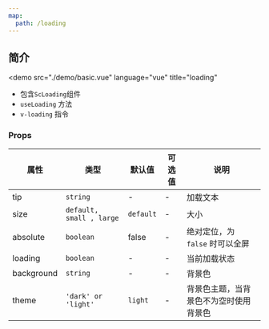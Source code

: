 ```yaml
---
map:
  path: /loading
---
```


## 简介

<demo src="./demo/basic.vue"
  language="vue"
  title="loading"
  >
</demo>

- 包含`ScLoading`组件
- `useLoading` 方法
- `v-loading` 指令

### Props

| 属性 | 类型 | 默认值 | 可选值 | 说明 |
| --- | --- | --- | --- | --- |
| tip | `string` | - | - | 加载文本 |
| size | `default, small , large` | `default` | - | 大小 |
| absolute | `boolean` | false | - | 绝对定位，为 `false` 时可以全屏 |
| loading | `boolean` | - | - | 当前加载状态 |
| background | `string` | - | - | 背景色 |
| theme | `'dark' or 'light'` | `light` | - | 背景色主题，当背景色不为空时使用背景色 |